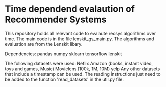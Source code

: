 # Time dependend evalaution of Recommender Systems

This repository holds all relevant code to evalaute recsys algorithms over time. The main code is in the file
lenskit_gs_main.py. The algorithms and evaluation are from the Lenskit libary. 

Dependencies:
pandas
numpy
sklearn
tensorflow
lenskit

The following datasets were used:
Neflix
Amazon (books, instant video, toys and games, Music)
Movielens (100k, 1M, 10M)
yelp
Any other datasets that include a timestamp can be used. The reading instructions just need to be added
to the function 'read_datasets' in the util.py file.